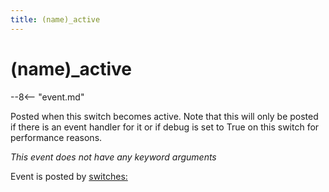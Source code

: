 ```yaml
---
title: (name)_active
---
```


# (name)\_active


--8<-- "event.md"

Posted when this switch becomes active. Note that this will only be
posted if there is an event handler for it or if debug is set to True on
this switch for performance reasons.

*This event does not have any keyword arguments*

Event is posted by [switches:](../config/switches.md)
